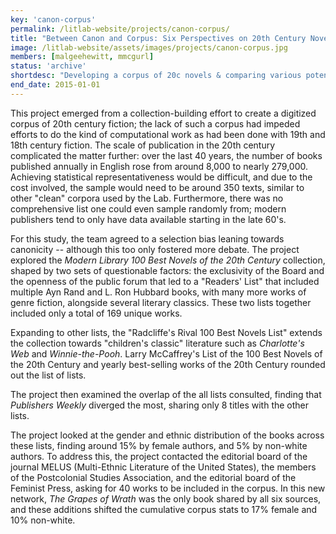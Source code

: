```yaml
---
key: 'canon-corpus'
permalink: /litlab-website/projects/canon-corpus/
title: "Between Canon and Corpus: Six Perspectives on 20th Century Novels"
image: /litlab-website/assets/images/projects/canon-corpus.jpg
members: [malgeehewitt, mmcgurl]
status: 'archive'
shortdesc: "Developing a corpus of 20c novels & comparing various potential lists"
end_date: 2015-01-01
---
```


This project emerged from a collection-building effort to create a digitized corpus of 20th century fiction; the lack of such a corpus had impeded efforts to do the kind of computational work as had been done with 19th and 18th century fiction. The scale of publication in the 20th century complicated the matter further: over the last 40 years, the number of books published annually in English rose from around 8,000 to nearly 279,000. Achieving statistical representativeness would be difficult, and due to the cost involved, the sample would need to be around 350 texts, similar to other "clean" corpora used by the Lab. Furthermore, there was no comprehensive list one could even sample randomly from; modern publishers tend to only have data available starting in the late 60's. 

For this study, the team agreed to a selection bias leaning towards canonicity -- although this too only fostered more debate. The project explored the *Modern Library 100 Best Novels of the 20th Century* collection, shaped by two sets of questionable factors: the exclusivity of the Board and the openness of the public forum that led to a "Readers' List" that included multiple Ayn Rand and L. Ron Hubbard books, with many more works of genre fiction, alongside several literary classics. These two lists together included only a total of 169 unique works.

Expanding to other lists, the "Radcliffe's Rival 100 Best Novels List" extends the collection towards "children's classic" literature such as *Charlotte's Web* and *Winnie-the-Pooh*. Larry McCaffrey's List of the 100 Best Novels of the 20th Century and yearly best-selling works of the 20th Century rounded out the list of lists. 

The project then examined the overlap of the all lists consulted, finding that *Publishers Weekly* diverged the most, sharing only 8 titles with the other lists.

The project looked at the gender and ethnic distribution of the books across these lists, finding around 15% by female authors, and 5% by non-white authors. To address this, the project contacted the editorial board of the journal MELUS (Multi-Ethnic Literature of the United States), the members of the Postcolonial Studies Association, and the editorial board of the Feminist Press, asking for 40 works to be included in the corpus. In this new network, *The Grapes of Wrath* was the only book shared by all six sources, and these additions shifted the cumulative corpus stats to 17% female and 10% non-white.